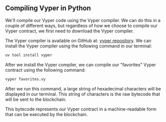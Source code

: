 ## Compiling Vyper in Python 

We'll compile our Vyper code using the Vyper compiler. We can do this in a couple of different ways, but regardless of how we choose to compile our Vyper contract, we first need to download the Vyper compiler. 

The Vyper compiler is available on GitHub at: [vyper repository](https://github.com/vyperlang/vyper). We can install the Vyper compiler using the following command in our terminal:

```bash
uv tool install vyper
```

After we install the Vyper compiler, we can compile our "favorites" Vyper contract using the following command: 

```bash
vyper favorites.vy
```

After we run this command, a large string of hexadecimal characters will be displayed in our terminal. This string of characters is the raw bytecode that will be sent to the blockchain.

This bytecode represents our Vyper contract in a machine-readable form that can be executed by the blockchain.  

